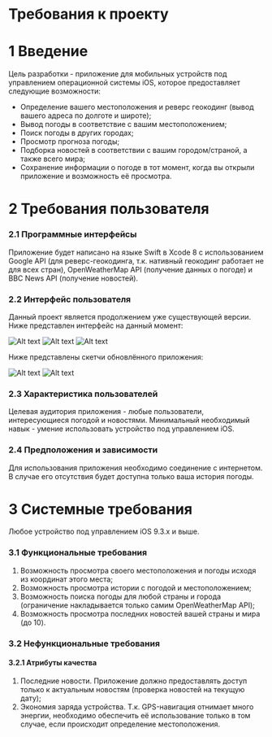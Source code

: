 # Требования к проекту

# 1 Введение

Цель разработки - приложение для мобильных устройств под управлением операционной системы iOS, которое предоставляет следующие возможности:
- Определение вашего местоположения и реверс геокодинг (вывод вашего адреса по долготе и широте);
- Вывод погоды в соответствие с вашим местоположением;
- Поиск погоды в других городах;
- Просмотр прогноза погоды;
- Подборка новостей в соответствии с вашим городом/страной, а также всего мира;
- Сохранение информации о погоде в тот момент, когда вы открыли приложение и возможность её просмотра.

# 2 Требования пользователя
### 2.1 Программные интерфейсы

Приложение будет написано на языке Swift в Xcode 8 с использованием Google API (для реверс-геокодинга, т.к. нативный геокодинг работает не для всех стран), OpenWeatherMap API (получение данных о погоде) и BBC News API (получение новостей).

### 2.2 Интерфейс пользователя

Данный проект является продолжением уже существующей версии. Ниже представлен интерфейс на данный момент:

![Alt text](AppScreenShots/MainScreen.png "Главный экран")
![Alt text](AppScreenShots/HistoryScreen.png "История погоды")
![Alt text](AppScreenShots/OpenedHistory.png "Просмотр истории")

Ниже представлены скетчи обновлённого приложения:

![Alt text](AppScreenShots/WeatherSearch.png "Поиск погоды")
![Alt text](AppScreenShots/News.png "Новости")

### 2.3 Характеристика пользователей

Целевая аудитория приложения - любые пользователи, интересующиеся погодой и новостями.
Минимальный необходимый навык - умение использовать устройство под управлением iOS.

### 2.4 Предположения и зависимости

Для использования приложения необходимо соединение с интернетом. В случае его отсутствия будет доступна только ваша история погоды.

# 3 Системные требования

Любое устройство под управлением iOS 9.3.x и выше.

### 3.1 Функциональные требования

1. Возможность просмотра своего местоположения и погоды исходя из координат этого места;
2. Возможность просмотра истории с погодой и местоположением;
3. Возможность поиска погоды для любой страны и города (ограничение накладывается только самим OpenWeatherMap API);
4. Возможность просмотра последних новостей вашей страны и мира (до 10).

### 3.2 Нефункциональные требования
#### 3.2.1 Атрибуты качества
1. Последние новости. Приложение должно предоставлять доступ только к актуальным новостям (проверка новостей на текущую дату);
2. Экономия заряда устройства. Т.к. GPS-навигация отнимает много энергии, необходимо обеспечить её использование только в том случае, если происходит определение местоположения.
